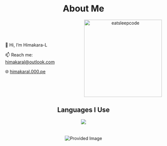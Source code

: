 <div style="text-align: center;">
  <!-- About Me Heading -->
  <h1>About Me</h1>

  <!-- 1st Row: Description and GIF -->
  <div style="display: flex; align-items: center; justify-content: center; margin-bottom: 20px;">
    <div style="margin-right: 20px;">
      <p style="text-align: left;">👋 Hi, I’m Himakara-L</p>
      <p style="text-align: left;">📫 Reach me: <a href="mailto:himakaral@outlook.com">himakaral@outlook.com</a></p>
      <p style="text-align: left;">🌐 <a href="http://himakaral.000.pe">himakaral.000.pe</a></p>
    </div>
    <img src="https://github.com/raghavk16/raghavk16/blob/master/giphy.webp" alt="eatsleepcode" width="250" height="250" />
  </div>
  
  <!-- 2nd Row: Languages I Use -->
  <div style="margin-bottom: 20px;">
    <h2>Languages I Use</h2>
    <a href="https://github.com/HimakaraL/HimakaraL">
      <img src="https://github-readme-stats.vercel.app/api/top-langs/?username=HimakaraL&hide=java,html,shaderlab,csharp,glsl,tex&title_color=ffffff&text_color=ffffff&icon_color=ffffff&bg_color=151515&langs_count=3" />
    </a>
  </div>

  <br/>
  <!-- 3rd Row: Provided Image -->
  <div>
    <img src="https://github.com/user-attachments/assets/71542cd7-4791-40b4-9a8d-b7871abc7da1" alt="Provided Image" />
  </div>
</div>
